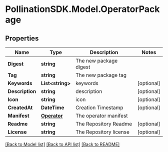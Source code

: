 
# PollinationSDK.Model.OperatorPackage

## Properties

Name | Type | Description | Notes
------------ | ------------- | ------------- | -------------
**Digest** | **string** | The new package digest | 
**Tag** | **string** | The new package tag | 
**Keywords** | **List&lt;string&gt;** | keywords | [optional] 
**Description** | **string** | description | [optional] 
**Icon** | **string** | icon | [optional] 
**CreatedAt** | **DateTime** | Creation Timestamp | [optional] 
**Manifest** | [**Operator**](Operator.md) | The operator manifest | 
**Readme** | **string** | The Repository Readme | [optional] 
**License** | **string** | The Repository license | [optional] 

[[Back to Model list]](../README.md#documentation-for-models)
[[Back to API list]](../README.md#documentation-for-api-endpoints)
[[Back to README]](../README.md)

